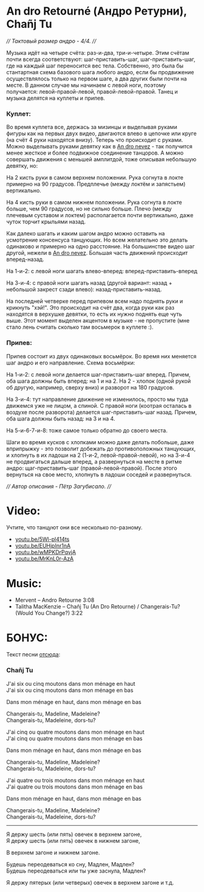 An dro Retourné (Андро Ретурни́), Chañj Tu
===============
_// Тактовый размер андро - 4/4. //_

Музыка идёт на четыре счёта: раз-и-два, три-и-четыре. Этим счётам почти всегда соответствуют: шаг-приставить-шаг, шаг-приставить-шаг, где на каждый шаг переносится вес тела. Собственно, это была бы стантартная схема базового шага любого андро, если бы продвижение осуществлялось только на первом шаге, а два других были почти на месте. В данном случае мы начинаем с левой ноги, поэтому получается: левой-правой-левой, правой-левой-правой. Танец и музыка делятся на куплеты и припев.

### Куплет:
Во время куплета все, держась за мизинцы и выделывая руками фигуры как на первых двух видео, двигаются влево в цепочке или круге (на счёт 4 руки находятся внизу). Теперь что происходит с руками. Можно выделывать руками девятку как в [An dro nevez](an-dro-nevez.md) - так получится менее жесткое и более подвижное соединение танцоров. А можно совершать движения с меньшей амплитдой, тоже описывая небольшую девятку, но:

На 2 кисть руки в самом верхнем положении. Рука согнута в локте примерно на 90 градусов. Предплечье (между локтём и запястьем) вертикально.

На 4 кисть руки в самом нижнем положении. Рука согнута в локте больше, чем 90 градусов, но не сильно больше. Плечо (между плечевым суставом и локтем) располагается почти вертикально, даже чуток торчит крыльями назад.

Как далеко шагать и каким шагом андро можно оставить на усмотрение консенсуса танцующих. Но всем желательно это делать одинаково и примерно на одно расстояние. На большинстве видео шаг другой, нежели в [An dro nevez](an-dro-nevez.md). Большая часть движений происходит вперед-назад.

На 1-и-2: с левой ноги шагать влево-вперед: вперед-приставить-вперед

На 3-и-4: с правой ноги шагать назад (другой вариант: назад + небольшой закрест сзади влево): назад-приставить-назад.

На последней четверке перед припевом всем надо поднять руки и крикнуть "хэй!". Это происходит на счёт два, когда руки как раз находятся в верхушке девятки, то есть их нужно поднять еще чуть выше. Этот момент выделен акцентом в музыке - не пропустите (мне стало лень считать сколько там восьмерок в куплете :). 

### Припев:
Припев состоит из двух одинаковых восьмёрок. Во время них меняется шаг андро и его направление. Схема восьмёрки:

На 1-и-2: с левой ноги делается шаг-приставить-шаг вперед. Причем, оба шага должны быть вперед: на 1 и на 2. На 2 - хлопок (одной рукой об другую, например, сверху вниз) и разворот на 180 градусов.

На 3-и-4: тут направление движение не изменилось, просто мы туда движемся уже не лицом, а спиной. С правой ноги (коотрая осталась в воздухе после разворота) делается шаг-приставить-шаг назад. Причем, оба шага должны быть назад: на 3 и на 4.

На 5-и-6-7-и-8: тоже самое только обратно до своего места.

Шаги во время кусков с хлопками можно даже делать побольше, даже вприпрыжку - это позволит добежать до противоположных танцующих, и хлопнуть в их ладоши на 2 (1-и-2, левой-правой-левой), но на 3-и-4 не продвигаться дальше вперед, а развернуться на месте в ритме андро: щаг-приставить-шаг (правой-левой-правой). После этого вернуться на свое место, хлопнуть в ладоши соседей и развернуться.

_// Автор описания - Пётр Загубисало. //_

Video:
======
Учтите, что танцуют они все несколько по-разному.
- [youtu.be/5Wl-pl414ts](https://www.youtube.com/watch?v=5Wl-pl414ts)
- [youtu.be/EUHjpInr1nA](https://www.youtube.com/watch?v=EUHjpInr1nA)
- [youtu.be/wMPKDrPqvjA](https://www.youtube.com/watch?v=wMPKDrPqvjA)
- [youtu.be/MrKnL0r-AzA](https://www.youtube.com/watch?v=MrKnL0r-AzA)

Music:
=======
- Mervent – Andro Retourne 3:08 
- Talitha MacKenzie – Chañj Tu (An Dro Retourne) / Changerais-Tu? (Would You Change?) 3:22

БОНУС:
======
Текст песни [отсюда](https://vk.com/topic-57757011_28853607?post=11):

### Chañj Tu

J'ai six ou cinq moutons dans mon ménage en haut  
J'ai six ou cinq moutons dans mon ménage en bas

Dans mon ménage en haut, dans mon ménage en bas

Changerais-tu, Madeline, Madeleine?  
Changerais-tu, Madeleine, dors-tu?

J'ai cinq ou quatre moutons dans mon ménage en haut  
J'ai cinq ou quatre moutons dans mon ménage en bas

Dans mon ménage en haut, dans mon ménage en bas

Changerais-tu, Madeline, Madeleine?  
Changerais-tu, Madeleine, dors-tu?

J'ai quatre ou trois moutons dans mon ménage en haut  
J'ai quatre ou trois moutons dans mon ménage en bas

Dans mon ménage en haut, dans mon ménage en bas

Changerais-tu, Madeline, Madeleine?  
Changerais-tu, Madeleine, dors-tu?

***

Я держу шесть (или пять) овечек в верхнем загоне,  
Я держу шесть (или пять) овечек в нижнем загоне,

В верхнем загоне и нижнем загоне.

Будешь переодеваться ко сну, Мадлен, Мадлен?  
Будешь переодеваться или ты уже заснула, Мадлен?

Я держу пятерых (или четверых) овечек в верхнем загоне и т.д.
